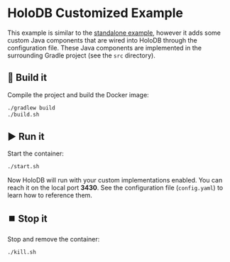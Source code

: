 # HoloDB Customized Example

This example is similar to the [standalone example](../holodb-standalone),
however it adds some custom Java components that are wired into HoloDB through the configuration file.
These Java components are implemented in the surrounding Gradle project (see the `src` directory).

## :wrench: Build it

Compile the project and build the Docker image:

```bash
./gradlew build
./build.sh
````

## :arrow_forward: Run it

Start the container:

```bash
./start.sh
```

Now HoloDB will run with your custom implementations enabled.
You can reach it on the local port **3430**.
See the configuration file (`config.yaml`) to learn how to reference them.

## :stop_button: Stop it

Stop and remove the container:

```bash
./kill.sh
```
